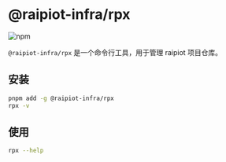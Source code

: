 # @raipiot-infra/rpx

![npm](https://img.shields.io/npm/v/@raipiot-infra/rpx?logo=npm&label=rpx&registry_uri=http%3A%2F%2Fnpm-registry.raipiot.com%3A4873)

`@raipiot-infra/rpx` 是一个命令行工具，用于管理 raipiot 项目仓库。

## 安装

```bash
pnpm add -g @raipiot-infra/rpx
rpx -v
```

## 使用

```bash
rpx --help
```
